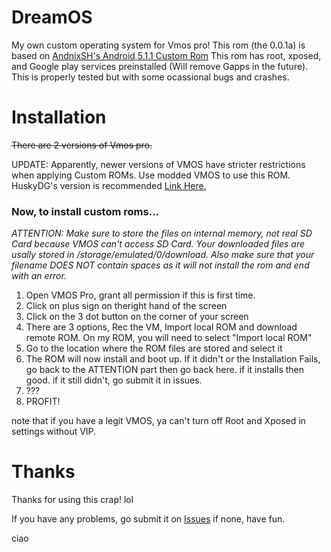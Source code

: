 # DreamOS
My own custom operating system for Vmos pro!
This rom (the 0.0.1a) is based on [AndnixSH's Android 5.1.1 Custom Rom](https://www.andnixsh.com/2020/09/vmos-pro-custom-roms-android-511-and.html?m=1)
This rom has root, xposed, and Google play services preinstalled (Will remove Gapps in the future).
This is properly tested but with some ocassional bugs and crashes.
# Installation
~~There are 2 versions of Vmos pro.~~ 

UPDATE: Apparently, newer versions of VMOS have stricter restrictions when applying Custom ROMs. Use modded VMOS to use this ROM. HuskyDG's version is recommended [Link Here.](https://github.com/HuskyDG/VMOSPro_MOD)
### Now, to install custom roms...
*ATTENTION: Make sure to store the files on internal memory, not real SD Card because VMOS can't access SD Card. Your downloaded files are usally stored in /storage/emulated/0/download. Also make sure that your filename DOES NOT contain spaces as it will not install the rom and end with an error.*

1. Open VMOS Pro, grant all permission if this is first time.
2. Click on plus sign on theright hand of the screen
3. Click on the 3 dot button on the corner of your screen
4. There are 3 options, Rec the VM, Import local ROM and download remote ROM. On my ROM, you will need to select "Import local ROM"
5. Go to the location where the ROM files are stored and select it 
6. The ROM will now install and boot up. If it didn't or the Installation Fails, go back to the ATTENTION part then go back here. if it installs then good. if it still didn't, go submit it in issues.
7. ???
8. PROFIT!

 note that if you have a legit VMOS, ya can't turn off Root and Xposed in settings without VIP. 
 
 # Thanks
 
 Thanks for using this crap! lol
 
 If you have any problems, go submit it on [Issues](https://github.com/gord29/DreamOS-VMOS-PRO-ROM/issues) if none, have fun.
 
 ciao

